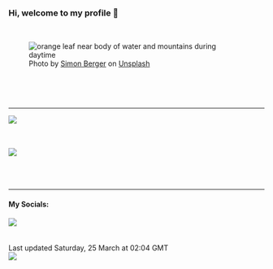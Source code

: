 <h3>Hi, welcome to my profile 👋</h3>

<br />
<figure>
  <img
    src="https://images.unsplash.com/photo-1510739859545-e7b9e979de86?crop=entropy&cs=tinysrgb&fit=max&fm=jpg&ixid=MnwyNzQ3MDB8MHwxfHJhbmRvbXx8fHx8fHx8fDE2Nzk3MDYxMjg&ixlib=rb-4.0.3&q=80&w=1080&auto=format"
    alt="orange leaf near body of water and mountains during daytime" 
  />
  <figcaption>Photo by <a
    href="https://unsplash.com/@8moments?utm_source=Profile%20readme&utm_medium=referral">Simon Berger</a> on <a
    href="https://unsplash.com/?utm_source=Profile%20readme&utm_medium=referral">Unsplash</a></figcaption>
</figure>




  <br /><br /><br />

<hr />
<img
  src="https://github-readme-stats.vercel.app/api?username=shanelucy&show_icons=true&theme=calm"
/>
<br /><br /><br />

<img 
  src="https://github-readme-stats.vercel.app/api/top-langs/?username=shanelucy&theme=calm"
/>
<br /><br /><br /><br />
<hr />
<h4>My Socials:</h4>
<a href="https://uk.linkedin.com/in/shane-lucy-4735b616a">
  <img
    src="https://img.shields.io/badge/linkedin%20-%230077B5.svg?&style=for-the-badge&logo=linkedin&logoColor=white"
  />
</a>
<br /><br /><br />
Last updated Saturday, 25 March at 02:04 GMT
<br />
<img
  src="https://github.com/ShaneLucy/ShaneLucy/workflows/README%20build/badge.svg"
/>
